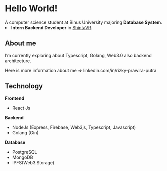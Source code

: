 <h1>Hello World!</h1>
A computer science student at Binus University majoring <b>Database System</b>.

<li><b>Intern Backend Developer</b> in <a href="https://shintavr.com/">ShintaVR</a>.</li>
<h2>About me</h2>


I’m currently exploring about Typescript, Golang, Web3.0 also backend architecture.

<p>Here is more information about me => linkedin.com/in/rizky-prawira-putra</p>

<h2>Technology</h2>
<b>Frontend</b>
<ul>
  <li>React Js</li>
</ul>
<b>Backend</b>
<ul>
  <li>NodeJs (Express, Firebase, Web3js, Typescript, Javascript)</li>
  <li>Golang (Gin)</li>
</ul>
<b>Database</b>
<ul>
  <li>PostgreSQL</li>
  <li>MongoDB</li>
  <li>IPFS(Web3.Storage)</li>
</ul>
